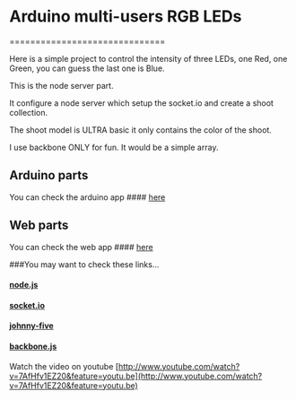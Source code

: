 # Arduino multi-users RGB LEDs
==============================

Here is a simple project to control the intensity of three LEDs, one Red, one Green, you can guess the last one is Blue.

This is the node server part.

It configure a node server which setup the socket.io and create a shoot collection.

The shoot model is ULTRA basic it only contains the color of the shoot.

I use backbone ONLY for fun. It would be a simple array.

## Arduino parts

You can check the arduino app #### [here](https://github.com/romaindr/arduinoLEDsRGB_arduino)

## Web parts

You can check the web app #### [here](https://github.com/romaindr/arduinoLEDsRGB_web)


###You may want to check these links...
#### [node.js](http://nodejs.org)
#### [socket.io](http://socket.io)
#### [johnny-five](https://github.com/rwldrn/johnny-five)
#### [backbone.js](http://backbonejs.org/)

Watch the video on youtube [http://www.youtube.com/watch?v=7AfHfv1EZ20&feature=youtu.be](http://www.youtube.com/watch?v=7AfHfv1EZ20&feature=youtu.be)